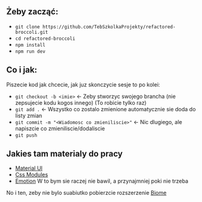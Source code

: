 ## Żeby zacząć:
- `git clone https://github.com/TebSzkolkaProjekty/refactored-broccoli.git`
- `cd refactored-broccoli`
- `npm install`
- `npm run dev`

## Co i jak:
Piszecie kod jak chcecie, jak juz skonczycie sesje to po kolei:
- `git checkout -b <imie>` <- Zeby stworzyc swojego brancha (nie zepsujecie kodu kogos innego) (To robicie tylko raz)
- `git add .` <- Wszystko co zostalo zmienione automatycznie sie doda do listy zmian
- `git commit -m "<Wiadomosc co zmieniliscie>"` <- Nic dlugiego, ale napiszcie co zmieniliscie/dodaliscie
- `git push`

## Jakies tam materialy do pracy
- [Material UI](https://mui.com/material-ui/)
- [Css Modules](https://create-react-app.dev/docs/adding-a-css-modules-stylesheet/)
- [Emotion](https://emotion.sh/docs/introduction) W to bym sie raczej nie bawil, a przynajmniej poki nie trzeba


No i ten, zeby nie bylo suabiutko pobierzcie rozszerzenie [Biome](https://marketplace.visualstudio.com/items?itemName=biomejs.biome)
